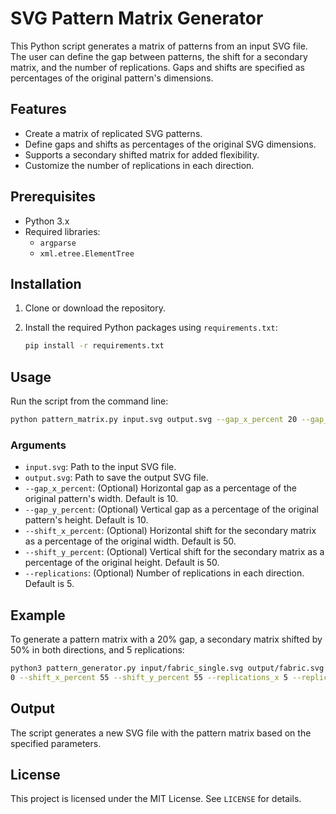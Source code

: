 # SVG Pattern Matrix Generator

This Python script generates a matrix of patterns from an input SVG file. The user can define the gap between patterns, the shift for a secondary matrix, and the number of replications. Gaps and shifts are specified as percentages of the original pattern's dimensions.

## Features

- Create a matrix of replicated SVG patterns.
- Define gaps and shifts as percentages of the original SVG dimensions.
- Supports a secondary shifted matrix for added flexibility.
- Customize the number of replications in each direction.

## Prerequisites

- Python 3.x
- Required libraries:
  - `argparse`
  - `xml.etree.ElementTree`

## Installation

1. Clone or download the repository.
2. Install the required Python packages using `requirements.txt`:

   ```bash
   pip install -r requirements.txt
   ```

## Usage

Run the script from the command line:

```bash
python pattern_matrix.py input.svg output.svg --gap_x_percent 20 --gap_y_percent 20 --shift_x_percent 50 --shift_y_percent 50 --replications 5
```

### Arguments

- `input.svg`: Path to the input SVG file.
- `output.svg`: Path to save the output SVG file.
- `--gap_x_percent`: (Optional) Horizontal gap as a percentage of the original pattern's width. Default is 10.
- `--gap_y_percent`: (Optional) Vertical gap as a percentage of the original pattern's height. Default is 10.
- `--shift_x_percent`: (Optional) Horizontal shift for the secondary matrix as a percentage of the original width. Default is 50.
- `--shift_y_percent`: (Optional) Vertical shift for the secondary matrix as a percentage of the original height. Default is 50.
- `--replications`: (Optional) Number of replications in each direction. Default is 5.

## Example

To generate a pattern matrix with a 20% gap, a secondary matrix shifted by 50% in both directions, and 5 replications:

```bash
python3 pattern_generator.py input/fabric_single.svg output/fabric.svg --gap_x_percent 10 --gap_y_percent 1
0 --shift_x_percent 55 --shift_y_percent 55 --replications_x 5 --replications_y 8
```

## Output

The script generates a new SVG file with the pattern matrix based on the specified parameters.

## License

This project is licensed under the MIT License. See `LICENSE` for details.
